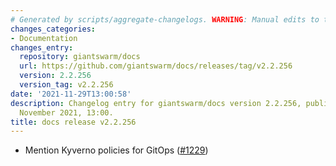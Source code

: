 ```yaml
---
# Generated by scripts/aggregate-changelogs. WARNING: Manual edits to this files will be overwritten.
changes_categories:
- Documentation
changes_entry:
  repository: giantswarm/docs
  url: https://github.com/giantswarm/docs/releases/tag/v2.2.256
  version: 2.2.256
  version_tag: v2.2.256
date: '2021-11-29T13:00:58'
description: Changelog entry for giantswarm/docs version 2.2.256, published on 29
  November 2021, 13:00.
title: docs release v2.2.256
---
```


- Mention Kyverno policies for GitOps ([#1229](https://github.com/giantswarm/docs/pull/1229))
